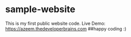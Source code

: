 # sample-website
This is my first public website code.
Live Demo: https://azeem.thedeveloperbrains.com
##happy coding :)

